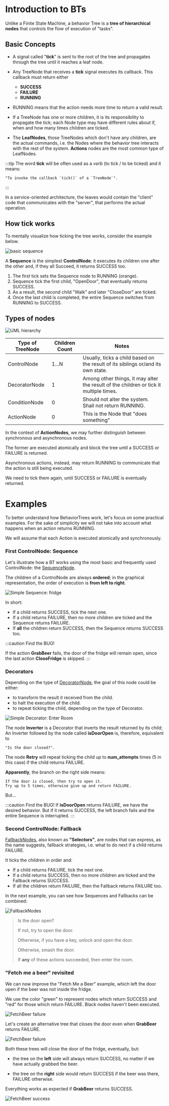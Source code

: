 # Introduction to BTs

Unlike a Finite State Machine, a behavior Tree is a __tree of hierarchical nodes__ 
that controls the flow of execution of "tasks". 

## Basic Concepts

- A signal called "__tick__" is sent to the root of the tree
and propagates through the tree until it reaches a leaf node.

- Any TreeNode that receives a __tick__ signal executes its callback.
  This callback must return either

    - **SUCCESS**
    - **FAILURE**
    - **RUNNING**

- RUNNING means that the action needs 
more time to return a valid result.

- If a TreeNode has one or more children, it is its
responsibility to propagate the tick; each Node type may
have different rules about if, when and how many times children are ticked.

 - The __LeafNodes__, those TreeNodes which don't have any children,
   are the actual commands, i.e. the Nodes where the behavior tree
   interacts with the rest of the system.
   __Actions__ nodes are the most common type of LeafNodes.

:::tip
The word __tick__ will be often used as a *verb* (to tick / to be ticked)
and it means:

    "To invoke the callback `tick()` of a `TreeNode`".
:::

In a service-oriented architecture, the leaves would contain
the "client" code that communicates with the "server",
that performs the actual operation.

## How tick works

To mentally visualize how ticking the tree works, consider the example below.

![basic sequence](images/sequence_animation.svg)

A __Sequence__ is the simplest __ControlNode__: it executes 
its children one after the other and, if they all Succeed,
it returns SUCCESS too.

1. The first tick sets the Sequence node to RUNNING (orange).
2. Sequence tick the first child, "OpenDoor", that eventually returns SUCCESS.
3. As a result, the second child "Walk" and later "CloseDoor"
are ticked.
4. Once the last child is completed, the entire Sequence 
switches from RUNNING to SUCCESS.

## Types of nodes

![UML hierarchy](images/TypeHierarchy.png)

| Type of TreeNode  | Children Count     | Notes              |
| -----------       | ------------------ | ------------------ |
| ControlNode       | 1...N | Usually, ticks a child based on the result of its siblings or/and its own state.        |
| DecoratorNode     | 1     | Among other things, it may alter the result of the children or tick it multiple times.
| ConditionNode     | 0     | Should not alter the system. Shall not return RUNNING. |
| ActionNode        | 0     | This is the Node that "does something"   |


In the context of __ActionNodes__, we may further distinguish between
synchronous and asynchronous nodes.

The former are executed atomically and block the tree until a SUCCESS or FAILURE is returned.

Asynchronous actions, instead, may return RUNNING to communicate that
the action is still being executed.

We need to tick them again, until SUCCESS or FAILURE is eventually returned.

# Examples

To better understand how BehaviorTrees work, let's focus on some practical
examples. For the sake of simplicity we will not take into account what happens when an action returns RUNNING.

We will assume that each Action is executed atomically and synchronously.


### First ControlNode: Sequence

Let's illustrate how a BT works using the most basic and frequently used 
ControlNode: the [SequenceNode](nodes-library/SequenceNode.md).

The children of a ControlNode are always __ordered__; in the graphical 
representation, the order of execution is __from left to right__.

![Simple Sequence: fridge](images/SequenceBasic.svg)


In short:

- If a child returns SUCCESS, tick the next one.
- If a child returns FAILURE, then no more children are ticked and the Sequence returns FAILURE.
- If __all__ the children return SUCCESS, then the Sequence returns SUCCESS too.

:::caution Find the BUG!

If the action __GrabBeer__ fails, the door of the 
fridge will remain open, since the last action __CloseFridge__ is skipped.
:::

### Decorators

Depending on the type of [DecoratorNode](nodes-library/DecoratorNode.md), the goal of
this node could be either:

- to transform the result it received from the child.
- to halt the execution of the child.
- to repeat ticking the child, depending on the type of Decorator.


![Simple Decorator: Enter Room](images/DecoratorEnterRoom.svg)

The node __Inverter__ is a Decorator that inverts 
the result returned by its child; An Inverter followed by the node called
__isDoorOpen__ is, therefore, equivalent to 

    "Is the door closed?".

The node __Retry__ will repeat ticking the child up to __num_attempts__ times (5 in this case)
if the child returns FAILURE.

__Apparently__, the branch on the right side means: 

    If the door is closed, then try to open it.
    Try up to 5 times, otherwise give up and return FAILURE.
    
But...
    
:::caution Find the BUG!
If __isDoorOpen__ returns FAILURE, we have the desired behavior.
But if it returns SUCCESS, the left branch fails and the entire Sequence
is interrupted.
:::
    

### Second ControlNode: Fallback

[FallbackNodes](nodes-library/FallbackNode.md), also known as __"Selectors"__,
are nodes that can express, as the name suggests, fallback strategies, 
i.e. what to do next if a child returns FAILURE.

It ticks the children in order and:

- If a child returns FAILURE, tick the next one.
- If a child returns SUCCESS, then no more children are ticked and the 
   Fallback returns SUCCESS.
- If all the children return FAILURE, then the Fallback returns FAILURE too.

In the next example, you can see how Sequences and Fallbacks can be combined:
    
![FallbackNodes](images/FallbackBasic.svg)  


> Is the door open?
>
> If not, try to open the door.
>
> Otherwise, if you have a key, unlock and open the door.
>
> Otherwise, smash the door. 
>
> If __any__ of these actions succeeded, then enter the room.

### "Fetch me a beer" revisited

We can now improve the "Fetch Me a Beer" example, which left the door open 
if the beer was not inside the fridge.

We use the color "green" to represent nodes which return
SUCCESS and "red" for those which return FAILURE. Black nodes haven't
been executed. 

![FetchBeer failure](images/FetchBeerFails.svg)

Let's create an alternative tree that closes the door even when __GrabBeer__ 
returns FAILURE.


![FetchBeer failure](images/FetchBeer.svg)

Both these trees will close the door of the fridge, eventually, but:

- the tree on the __left__ side will always return SUCCESS, no matter if
we have actually grabbed the beer.
 
- the tree on the __right__ side would return SUCCESS if the beer was there, 
FAILURE otherwise.

Everything works as expected if __GrabBeer__ returns SUCCESS.

![FetchBeer success](images/FetchBeer2.svg)



